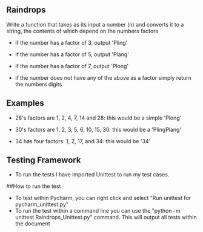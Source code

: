 ## Raindrops

 

Write a function that takes as its input a number (n) and converts it to a string, the contents of which depend on the numbers factors

 

- if the number has a factor of 3, output 'Pling'

- if the number has a factor of 5, output 'Plang'

- if the number has a factor of 7, output 'Plong'

- if the number does not have any of the above as a factor simply return the numbers digits

 

## Examples

 

- 28's factors are 1, 2, 4, 7, 14 and 28: this would be a simple 'Plong'

- 30's factors are 1, 2, 3, 5, 6, 10, 15, 30: this would be a 'PlingPlang'

- 34 has four factors: 1, 2, 17, and 34: this would be '34'


## Testing Framework

- To run the tests I have imported Unittest to run my test cases.

##How to run the test

- To test within Pycharm, you can right click and select "Run unittest for pycharm_unittest.py"
- To run the test within a command line you can use the "python -m unittest Raindrops_Unittest.py" command. This will output all tests within the document
